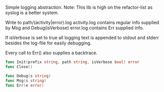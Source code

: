 Simple logging abstraction.
Note: This lib is high on the refactor-list as syslog is a better system.

Write to path/(activity|error).log
activity.log contains regular info supplied by Msg and Debug(isVerbose)
error.log contains Err supplied info.

If isVerbose is set to true all logging text is appended to stdout and stderr
besides the log-file for easily debugging.

Every call to Err() also supplies a backtrace.

```go
func Init(prefix string, path string, isVerbose bool) error
func Close()

func Debug(s string)
func Msg(s string)
func Err(e error)
```
